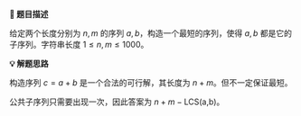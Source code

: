 **📘 题目描述**

给定两个长度分别为 $n,m$ 的序列 $a,b$，构造一个最短的序列，使得 $a,b$ 都是它的子序列。字符串长度 $1\leq n,m\leq 1000$。


**💡 解题思路**


构造序列 $c=a+b$ 是一个合法的可行解，其长度为 $n+m$。但不一定保证最短。

公共子序列只需要出现一次，因此答案为 $n+m-\text{LCS(a,b)}$。






